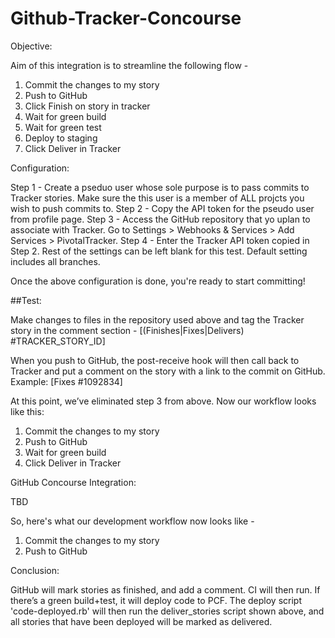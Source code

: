 # Github-Tracker-Concourse

Objective:

Aim of this integration is to streamline the following flow - 

1. Commit the changes to my story
2. Push to GitHub
3. Click Finish on story in tracker
4. Wait for green build
5. Wait for green test
5. Deploy to staging
6. Click Deliver in Tracker

Configuration:

Step 1 - Create a pseduo user whose sole purpose is to pass commits to Tracker stories. Make sure the this user is a member of ALL projcts you wish to push commits to.
Step 2 - Copy the API token for the pseudo user from profile page.
Step 3 - Access the GitHub repository that yo uplan to associate with Tracker. Go to Settings > Webhooks & Services > Add Services > PivotalTracker.
Step 4 - Enter the Tracker API token copied in Step 2. Rest of the settings can be left blank for this test. Default setting includes all branches.

Once the above configuration is done, you're ready to start committing!

##Test:

Make changes to files in the repository used above and tag the Tracker story in the comment section - [(Finishes|Fixes|Delivers) #TRACKER_STORY_ID]

When you push to GitHub, the post-receive hook will then call back to Tracker and put a comment on the story with a link to the commit on GitHub. Example: [Fixes #1092834]

At this point, we’ve eliminated step 3 from above. Now our workflow looks like this:

1. Commit the changes to my story
2. Push to GitHub
3. Wait for green build
4. Click Deliver in Tracker

GitHub Concourse Integration:

TBD

So, here's what our development workflow now looks like - 

1. Commit the changes to my story
2. Push to GitHub

Conclusion:

GitHub will mark stories as finished, and add a comment. CI will then run. If there’s a green build+test, it will deploy code to PCF. The deploy script 'code-deployed.rb' will then run the deliver_stories script shown above, and all stories that have been deployed will be marked as delivered.

